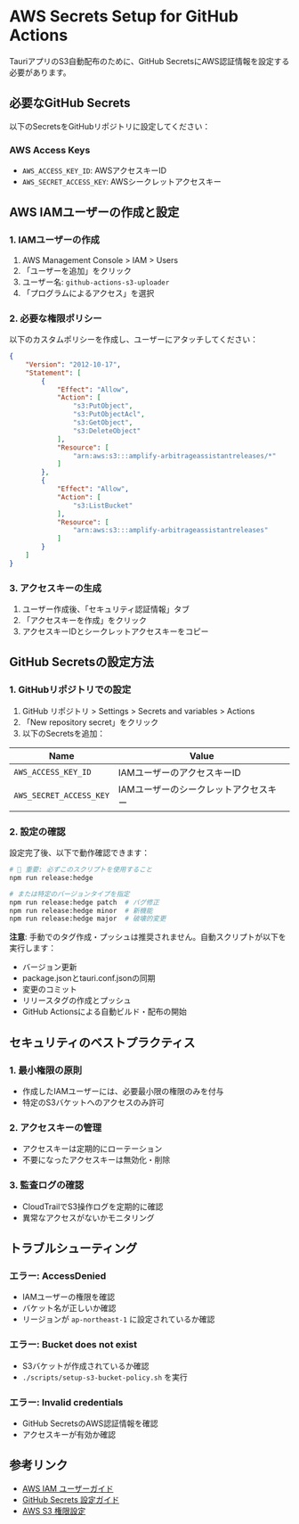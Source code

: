 # AWS Secrets Setup for GitHub Actions

TauriアプリのS3自動配布のために、GitHub SecretsにAWS認証情報を設定する必要があります。

## 必要なGitHub Secrets

以下のSecretsをGitHubリポジトリに設定してください：

### AWS Access Keys
- `AWS_ACCESS_KEY_ID`: AWSアクセスキーID
- `AWS_SECRET_ACCESS_KEY`: AWSシークレットアクセスキー

## AWS IAMユーザーの作成と設定

### 1. IAMユーザーの作成
1. AWS Management Console > IAM > Users
2. 「ユーザーを追加」をクリック
3. ユーザー名: `github-actions-s3-uploader`
4. 「プログラムによるアクセス」を選択

### 2. 必要な権限ポリシー
以下のカスタムポリシーを作成し、ユーザーにアタッチしてください：

```json
{
    "Version": "2012-10-17",
    "Statement": [
        {
            "Effect": "Allow",
            "Action": [
                "s3:PutObject",
                "s3:PutObjectAcl",
                "s3:GetObject",
                "s3:DeleteObject"
            ],
            "Resource": [
                "arn:aws:s3:::amplify-arbitrageassistantreleases/*"
            ]
        },
        {
            "Effect": "Allow",
            "Action": [
                "s3:ListBucket"
            ],
            "Resource": [
                "arn:aws:s3:::amplify-arbitrageassistantreleases"
            ]
        }
    ]
}
```

### 3. アクセスキーの生成
1. ユーザー作成後、「セキュリティ認証情報」タブ
2. 「アクセスキーを作成」をクリック
3. アクセスキーIDとシークレットアクセスキーをコピー

## GitHub Secretsの設定方法

### 1. GitHubリポジトリでの設定
1. GitHub リポジトリ > Settings > Secrets and variables > Actions
2. 「New repository secret」をクリック
3. 以下のSecretsを追加：

| Name | Value |
|------|-------|
| `AWS_ACCESS_KEY_ID` | IAMユーザーのアクセスキーID |
| `AWS_SECRET_ACCESS_KEY` | IAMユーザーのシークレットアクセスキー |

### 2. 設定の確認
設定完了後、以下で動作確認できます：
```bash
# 🚨 重要: 必ずこのスクリプトを使用すること
npm run release:hedge

# または特定のバージョンタイプを指定
npm run release:hedge patch  # バグ修正
npm run release:hedge minor  # 新機能
npm run release:hedge major  # 破壊的変更
```

**注意**: 手動でのタグ作成・プッシュは推奨されません。自動スクリプトが以下を実行します：
- バージョン更新
- package.jsonとtauri.conf.jsonの同期
- 変更のコミット
- リリースタグの作成とプッシュ
- GitHub Actionsによる自動ビルド・配布の開始

## セキュリティのベストプラクティス

### 1. 最小権限の原則
- 作成したIAMユーザーには、必要最小限の権限のみを付与
- 特定のS3バケットへのアクセスのみ許可

### 2. アクセスキーの管理
- アクセスキーは定期的にローテーション
- 不要になったアクセスキーは無効化・削除

### 3. 監査ログの確認
- CloudTrailでS3操作ログを定期的に確認
- 異常なアクセスがないかモニタリング

## トラブルシューティング

### エラー: AccessDenied
- IAMユーザーの権限を確認
- バケット名が正しいか確認
- リージョンが `ap-northeast-1` に設定されているか確認

### エラー: Bucket does not exist
- S3バケットが作成されているか確認
- `./scripts/setup-s3-bucket-policy.sh` を実行

### エラー: Invalid credentials
- GitHub SecretsのAWS認証情報を確認
- アクセスキーが有効か確認

## 参考リンク

- [AWS IAM ユーザーガイド](https://docs.aws.amazon.com/ja_jp/IAM/latest/UserGuide/)
- [GitHub Secrets 設定ガイド](https://docs.github.com/ja/actions/security-guides/encrypted-secrets)
- [AWS S3 権限設定](https://docs.aws.amazon.com/ja_jp/AmazonS3/latest/userguide/access-policy-language-overview.html)